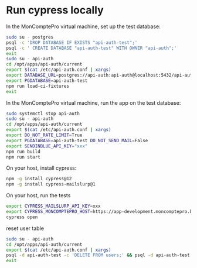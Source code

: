 # Run cypress locally

In the MonComptePro virtual machine, set up the test database:

```bash
sudo su - postgres
psql -c 'DROP DATABASE IF EXISTS "api-auth-test";'
psql -c ' CREATE DATABASE "api-auth-test" WITH OWNER "api-auth";'
exit
sudo su - api-auth
cd /opt/apps/api-auth/current
export $(cat /etc/api-auth.conf | xargs)
export DATABASE_URL=postgres://api-auth:api-auth@localhost:5432/api-auth-test
export PGDATABASE=api-auth-test
npm run load-ci-fixtures
exit
```

In the MonComptePro virtual machine, run the app on the test database:

```bash
sudo systemctl stop api-auth
sudo su - api-auth
cd /opt/apps/api-auth/current
export $(cat /etc/api-auth.conf | xargs)
export DO_NOT_RATE_LIMIT=True
export PGDATABASE=api-auth-test DO_NOT_SEND_MAIL=False
export SENDINBLUE_API_KEY="xxx"
npm run build
npm run start
```

On your host, install cypress:

```bash
npm -g install cypress@12
npm -g install cypress-mailslurp@1
```

On your host, run the tests

```bash
export CYPRESS_MAILSLURP_API_KEY=xxx
export CYPRESS_MONCOMPTEPRO_HOST=https://app-development.moncomptepro.beta.gouv.fr
cypress open
```

reset user table

```bash
sudo su - api-auth
cd /opt/apps/api-auth/current
export $(cat /etc/api-auth.conf | xargs)
psql -d api-auth-test -c 'DELETE FROM users;' && psql -d api-auth-test -f scripts/fixtures.sql
exit
```

